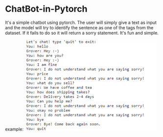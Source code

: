 # ChatBot-in-Pytorch

It's a simple chatbot using pytorch. The user will simply give a text as input and the model will try to identify the sentence as one of the tags from the dataset. If it fails to do so it will return a sorry statement. It's fun and simple.

example:
![example](picture/chatBot.PNG)
